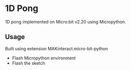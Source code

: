 # 1D Pong

1D pong implemented on Micro:bit v2.20 using Micropython.

## Usage

Built using extension MAKinteract.micro-bit-python

- Flash Micropython environment
- Flash the sketch
